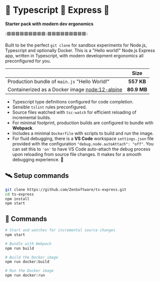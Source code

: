 # 💠 Typescript 💎 Express 💠

**Starter pack with modern dev ergonomics**

💧🟪🟦🟪🟦🟪🟦🟪🟦🟪💧🟪🟦🟪🟦🟪🟦🟪🟦🟪💧

Built to be the perfect `git clone` for sandbox experiments for Node.js, Typescript and optionally Docker. This is a "Hello world!" Node.js Express app, written in Typescript, with modern development ergonomics all preconfigured for you.

|                                                                                 |    Size     |
| ------------------------------------------------------------------------------- | :---------: |
| Production bundle of `main.js` "Hello World!"                                   | **557 KB**  |
| Containerized as a Docker image [node:12-alpine](https://hub.docker.com/_/node) | **80.9 MB** |

- Typescript type definitions configured for code completion.
- Sensible `tslint` rules preconfigured.
- Source files watched with `tsc-watch` for efficient reloading of incremental builds.
- For minimal footprint, production builds are configured to bundle with **Webpack**.
- Includes a minimal `Dockerfile` with scripts to build and run the image.
- For fluid debugging, there is a **VS Code** workspace `settings.json` file provided with the configuration `"debug.node.autoAttach": "off"`. You can set this to `'on'` to have VS Code auto-attach the debug process upon reloading from source file changes. It makes for a smooth debugging experience. 🍰

## 🛰 Setup commands

```bash
git clone https://github.com/ZenSoftware/ts-express.git
cd ts-express
npm install
npm start
```

## 🔋 Commands

```bash
# Start and watches for incremental source changes
npm start
```

```bash
# Bundle with Webpack
npm run build
```

```bash
# Build the Docker image
npm run docker:build
```

```bash
# Run the Docker image
npm run docker:run
```
